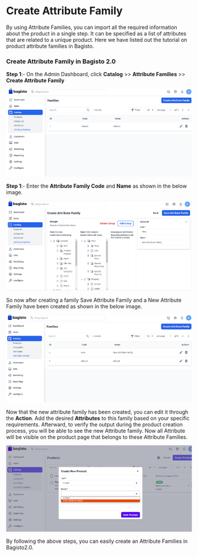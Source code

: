 # Create Attribute Family

By using Attribute Families, you can import all the required information about the product in a single step. It can be specified as a list of attributes that are related to a unique product. Here we have listed out the tutorial on product attribute families in Bagisto.

### Create Attribute Family in Bagisto 2.0

**Step 1**:- On the Admin Dashboard, click **Catalog** >> **Attribute Families** >> **Create Attribute Family**

 ![Attribute Family](../../assets/2.x/images/attribute/createFamily.png)

**Step 1**:-  Enter the **Attribute Family Code** and **Name** as shown in the below image.

 ![Save Family](../../assets/2.x/images/attribute/saveFamily.png)

 So now after creating a family Save Attribute Family and a New Attribute Family have been created as shown in the below image.

  ![Family Grid](../../assets/2.x/images/attribute/familyGrid.png)

 Now that the new attribute family has been created, you can edit it through the **Action**. Add the desired **Attributes** to this family based on your specific requirements. Afterward, to verify the output during the product creation process, you will be able to see the new Attribute family. Now all Attribute will be visible on the product page that belongs to these Attribute Families.

   ![Output](../../assets/2.x/images/attribute/output.png)

By following the above steps, you can easily create an Attribute Families in Bagisto2.0.